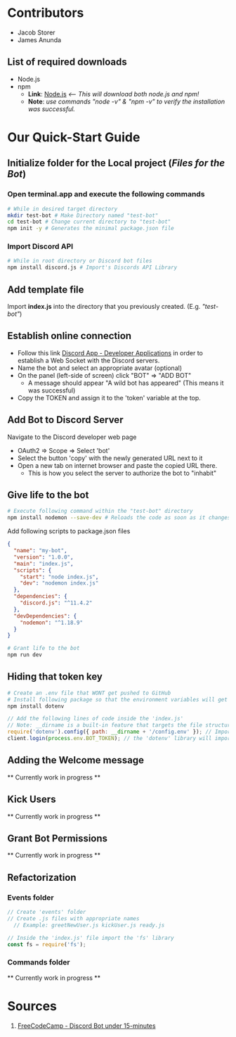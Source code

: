 # Contributors
* Jacob Storer
* James Anunda

## List of required downloads
* Node.js
* npm
  * **Link**: [Node.js](https://nodejs.org/en/) *<-- This will download both node.js and npm!*
  * **Note**: *use commands "node -v" & "npm -v" to verify the installation was successful.*

# Our Quick-Start Guide
## Initialize folder for the Local project (*Files for the Bot*)
### Open terminal.app and execute the following commands
```bash
# While in desired target directory
mkdir test-bot # Make Directory named "test-bot"
cd test-bot # Change current directory to "test-bot"
npm init -y # Generates the minimal package.json file
```

### Import Discord API
```bash
# While in root directory or Discord bot files
npm install discord.js # Import's Discords API Library
```

## Add template file
Import **index.js** into the directory that you previously created. (E.g. *"test-bot"*)

## Establish online connection
* Follow this link [Discord App - Developer Applications](https://discordapp.com/developers/applications/) in order to establish a Web Socket with the Discord servers.
* Name the bot and select an appropriate avatar (optional)
* On the panel (left-side of screen) click "BOT" => "ADD BOT"
  * A message should appear "A wild bot has appeared" (This means it was successful)
* Copy the TOKEN and assign it to the 'token' variable at the top.

## Add Bot to Discord Server
Navigate to the Discord developer web page
* OAuth2 => Scope => Select 'bot'
* Select the button 'copy' with the newly generated URL next to it
* Open a new tab on internet browser and paste the copied URL there.
  * This is how you select the server to authorize the bot to "inhabit"

## Give life to the bot
```bash
# Execute following command within the "test-bot" directory
npm install nodemon --save-dev # Reloads the code as soon as it changes
```
Add following scripts to package.json files
```json
{
  "name": "my-bot",
  "version": "1.0.0",
  "main": "index.js",
  "scripts": {
    "start": "node index.js",
    "dev": "nodemon index.js"
  },
  "dependencies": {
    "discord.js": "^11.4.2"
  },
  "devDependencies": {
    "nodemon": "^1.18.9"
  }
}
```
```bash
# Grant life to the bot
npm run dev
```

## Hiding that token key
```bash
# Create an .env file that WONT get pushed to GitHub
# Install following package so that the environment variables will get loaded into 'index.js' in order to establish Web Socket connection
npm install dotenv
```
```javascript
// Add the following lines of code inside the 'index.js'
// Note: __dirname is a built-in feature that targets the file structure as relative to 'index.js'.
require('dotenv').config({ path: __dirname + '/config.env' }); // Import environment library
client.login(process.env.BOT_TOKEN); // the 'dotenv' library will import from the configuration file the appropriate token
```

## Adding the Welcome message
** Currently work in progress **
## Kick Users
** Currently work in progress **
## Grant Bot Permissions
** Currently work in progress **
## Refactorization
### Events folder
```javascript
// Create 'events' folder
// Create .js files with appropriate names
  // Example: greetNewUser.js kickUser.js ready.js

// Inside the 'index.js' file import the 'fs' library
const fs = require('fs');
```
### Commands folder
** Currently work in progress **

# Sources
  1. [FreeCodeCamp - Discord Bot under 15-minutes](https://medium.freecodecamp.org/how-to-create-a-discord-bot-under-15-minutes-fb2fd0083844)
